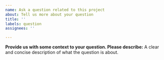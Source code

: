 ```yaml
---
name: Ask a question related to this project
about: Tell us more about your question
title: ''
labels: question
assignees: ''

---
```


**Provide us with some context to your question. Please describe:**
A clear and concise description of what the question is about.
